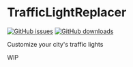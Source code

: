 # TrafficLightReplacer
<a href="https://github.com/Cgameworld/TrafficLightReplacer/issues">![GitHub issues](https://img.shields.io/github/issues/cgameworld/trafficlightreplacer)</a>
<a href="https://github.com/Cgameworld/TrafficLightReplacer/releases">![GitHub downloads](https://img.shields.io/github/v/release/Cgameworld/TrafficLightReplacer?label=downloads&include_prereleases)</a>

Customize your city's traffic lights

WIP
